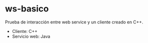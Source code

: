 ws-basico
=========

Prueba de interacción entre web service y un cliente creado en C++.

* Cliente: C++
* Servicio web: Java
